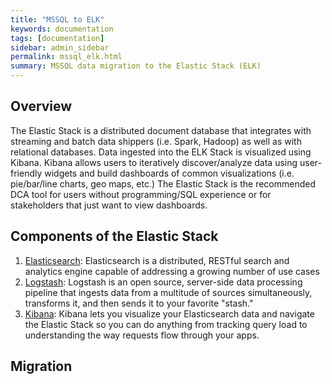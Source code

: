 ```yaml
---
title: "MSSQL to ELK"
keywords: documentation
tags: [documentation]
sidebar: admin_sidebar
permalink: mssql_elk.html
summary: MSSQL data migration to the Elastic Stack (ELK)
---
```


## Overview
The Elastic Stack is a distributed document database that integrates with streaming and batch data shippers (i.e. Spark, Hadoop) as well as with relational databases.  Data ingested into the ELK Stack is visualized using Kibana.  Kibana allows users to iteratively discover/analyze data using user-friendly widgets and build dashboards of common visualizations (i.e. pie/bar/line charts, geo maps, etc.)  The Elastic Stack is the recommended DCA tool for users without programming/SQL experience or for stakeholders that just want to view dashboards.

## Components of the Elastic Stack
1. [Elasticsearch](https://www.elastic.co/products/elasticsearch): Elasticsearch is a distributed, RESTful search and analytics engine capable of addressing a growing number of use cases
2. [Logstash](https://www.elastic.co/products/logstash): Logstash is an open source, server-side data processing pipeline that ingests data from a multitude of sources simultaneously, transforms it, and then sends it to your favorite "stash."
3. [Kibana](https://www.elastic.co/products/kibana): Kibana lets you visualize your Elasticsearch data and navigate the Elastic Stack so you can do anything from tracking query load to understanding the way requests flow through your apps.

## Migration
